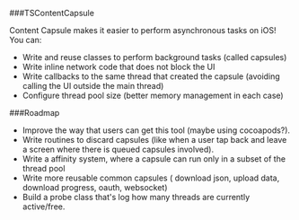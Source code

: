 ###TSContentCapsule

Content Capsule makes it easier to perform asynchronous tasks on iOS! You can:
- Write and reuse classes to perform background tasks (called capsules)
- Write inline network code that does not block the UI
- Write callbacks to the same thread that created the capsule (avoiding calling the UI outside the main thread)
- Configure thread pool size (better memory management in each case)

###Roadmap

- Improve the way that users can get this tool (maybe using cocoapods?).
- Write routines to discard capsules (like when a user tap back and leave a screen where there is queued capsules involved).
- Write a affinity system, where a capsule can run only in a subset of the thread pool
- Write more reusable common capsules ( download json, upload data, download progress, oauth, websocket)
- Build a probe class that's log how many threads are currently active/free.
